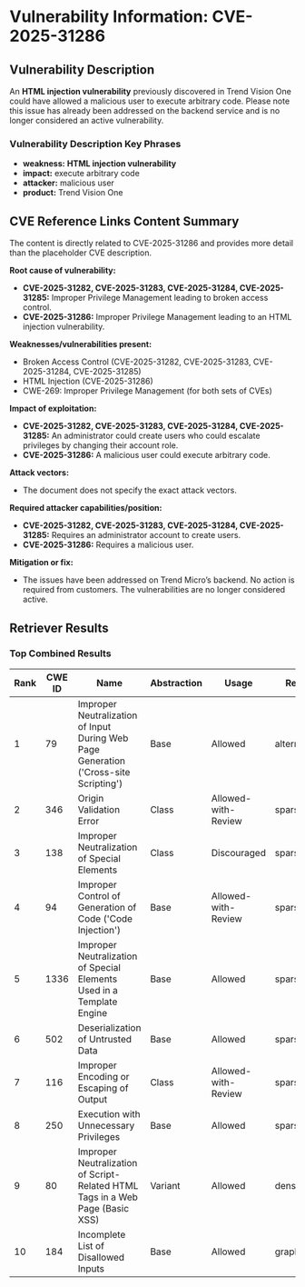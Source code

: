 # Vulnerability Information: CVE-2025-31286

## Vulnerability Description
An **HTML injection vulnerability** previously discovered in Trend Vision One could have allowed a malicious user to execute arbitrary code. Please note this issue has already been addressed on the backend service and is no longer considered an active vulnerability.

### Vulnerability Description Key Phrases
- **weakness:** **HTML injection vulnerability**
- **impact:** execute arbitrary code
- **attacker:** malicious user
- **product:** Trend Vision One

## CVE Reference Links Content Summary
The content is directly related to CVE-2025-31286 and provides more detail than the placeholder CVE description.

**Root cause of vulnerability:**

*   **CVE-2025-31282, CVE-2025-31283, CVE-2025-31284, CVE-2025-31285:** Improper Privilege Management leading to broken access control.
*   **CVE-2025-31286:** Improper Privilege Management leading to an HTML injection vulnerability.

**Weaknesses/vulnerabilities present:**

*   Broken Access Control (CVE-2025-31282, CVE-2025-31283, CVE-2025-31284, CVE-2025-31285)
*   HTML Injection (CVE-2025-31286)
*   CWE-269: Improper Privilege Management (for both sets of CVEs)

**Impact of exploitation:**

*   **CVE-2025-31282, CVE-2025-31283, CVE-2025-31284, CVE-2025-31285:** An administrator could create users who could escalate privileges by changing their account role.
*   **CVE-2025-31286:** A malicious user could execute arbitrary code.

**Attack vectors:**

*   The document does not specify the exact attack vectors.

**Required attacker capabilities/position:**

*   **CVE-2025-31282, CVE-2025-31283, CVE-2025-31284, CVE-2025-31285:** Requires an administrator account to create users.
*   **CVE-2025-31286:** Requires a malicious user.

**Mitigation or fix:**

*   The issues have been addressed on Trend Micro’s backend. No action is required from customers. The vulnerabilities are no longer considered active.

## Retriever Results

### Top Combined Results

| Rank | CWE ID | Name | Abstraction | Usage  | Retrievers | Individual Scores |
|------|--------|------|-------------|-------|------------|-------------------|
| 1 | 79 | Improper Neutralization of Input During Web Page Generation ('Cross-site Scripting') | Base | Allowed | alternate_terms | 0.800 |
| 2 | 346 | Origin Validation Error | Class | Allowed-with-Review | sparse | 0.210 |
| 3 | 138 | Improper Neutralization of Special Elements | Class | Discouraged | sparse | 0.201 |
| 4 | 94 | Improper Control of Generation of Code ('Code Injection') | Base | Allowed-with-Review | sparse | 0.197 |
| 5 | 1336 | Improper Neutralization of Special Elements Used in a Template Engine | Base | Allowed | sparse | 0.197 |
| 6 | 502 | Deserialization of Untrusted Data | Base | Allowed | sparse | 0.194 |
| 7 | 116 | Improper Encoding or Escaping of Output | Class | Allowed-with-Review | sparse | 0.191 |
| 8 | 250 | Execution with Unnecessary Privileges | Base | Allowed | sparse | 0.186 |
| 9 | 80 | Improper Neutralization of Script-Related HTML Tags in a Web Page (Basic XSS) | Variant | Allowed | dense | 0.612 |
| 10 | 184 | Incomplete List of Disallowed Inputs | Base | Allowed | graph | 0.002 |

